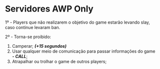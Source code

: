 # Servidores AWP Only

1º - Players que não realizarem o objetivo do game estarão levando slay, caso continue levaram ban.

2º - Torna-se proibido:

1. Camperar; _**\(+15 segundos\)**_
2. Usar qualquer meio de comunicação para passar informações do game _**- CALL**_;
3. Atrapalhar ou trolhar o game de outros players;

